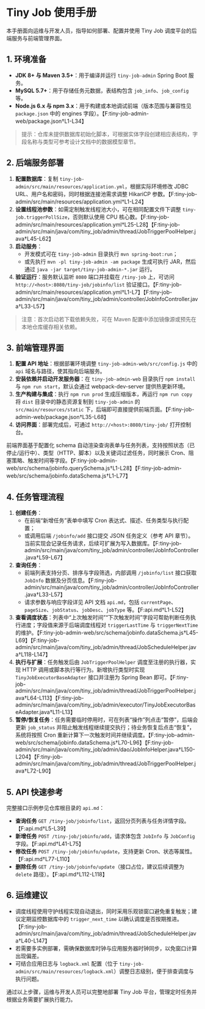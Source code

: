 # Tiny Job 使用手册

本手册面向运维与开发人员，指导如何部署、配置并使用 Tiny Job 调度平台的后端服务与前端管理界面。

## 1. 环境准备
- **JDK 8+ 与 Maven 3.5+**：用于编译并运行 `tiny-job-admin` Spring Boot 服务。
- **MySQL 5.7+**：用于存储任务元数据，表结构包含 `job_info`、`job_config` 等。
- **Node.js 6.x 与 npm 3.x**：用于构建或本地调试前端（版本范围与兼容性见 `package.json` 中的 engines 字段）。【F:tiny-job-admin-web/package.json†L1-L34】

> 提示：仓库未提供数据库初始化脚本，可根据实体字段创建相应表结构，字段名称与类型可参考设计文档中的数据模型章节。

## 2. 后端服务部署
1. **配置数据库**：复制 `tiny-job-admin/src/main/resources/application.yml`，根据实际环境修改 JDBC URL、用户名和密码，同时根据连接池需求调整 HikariCP 参数。【F:tiny-job-admin/src/main/resources/application.yml†L1-L24】
2. **设置线程池参数**：如需定制触发线程池大小，可在相同配置文件下调整 `tiny-job.triggerPollSize`，否则默认使用 CPU 核心数。【F:tiny-job-admin/src/main/resources/application.yml†L25-L28】【F:tiny-job-admin/src/main/java/com/tiny_job/admin/thread/JobTriggerPoolHelper.java†L45-L62】
3. **启动服务**：
   - 开发模式可在 `tiny-job-admin` 目录执行 `mvn spring-boot:run`；
   - 或先执行 `mvn -pl tiny-job-admin -am package` 生成可执行 JAR，然后通过 `java -jar target/tiny-job-admin-*.jar` 运行。
4. **验证运行**：服务默认监听 `8080` 端口并挂载在 `/tiny-job` 上，可访问 `http://<host>:8080/tiny-job/jobinfo/list` 验证接口。【F:tiny-job-admin/src/main/resources/application.yml†L1-L7】【F:tiny-job-admin/src/main/java/com/tiny_job/admin/controller/JobInfoController.java†L33-L57】

> 注意：首次启动若下载依赖失败，可在 Maven 配置中添加镜像源或预先在本地仓库缓存相关依赖。

## 3. 前端管理界面
1. **配置 API 地址**：根据部署环境调整 `tiny-job-admin-web/src/config.js` 中的 `api` 域名与路径，使其指向后端服务。
2. **安装依赖并启动开发服务器**：在 `tiny-job-admin-web` 目录执行 `npm install` 与 `npm run start`，默认会通过 webpack-dev-server 提供热更新环境。
3. **生产构建与集成**：执行 `npm run prod` 生成压缩版本，再运行 `npm run copy` 将 `dist` 目录中的静态资源复制到 `tiny-job-admin` 的 `src/main/resources/static` 下，后端即可直接提供前端页面。【F:tiny-job-admin-web/package.json†L35-L68】
4. **访问界面**：部署完成后，可通过 `http://<host>:8080/tiny-job/` 打开控制台。

前端界面基于配置化 schema 自动渲染查询表单与任务列表，支持按照状态（已停止/运行中）、类型（HTTP、脚本）以及关键词过滤任务，同时展示 Cron、阻塞策略、触发时间等字段。【F:tiny-job-admin-web/src/schema/jobinfo.querySchema.js†L1-L28】【F:tiny-job-admin-web/src/schema/jobinfo.dataSchema.js†L1-L77】

## 4. 任务管理流程
1. **创建任务**：
   - 在前端“新增任务”表单中填写 Cron 表达式、描述、任务类型与执行配置；
   - 或调用后端 `/jobinfo/add` 接口提交 JSON 任务定义（参考 API 章节）。当前实现会记录任务请求，后续可扩展为写入数据库。【F:tiny-job-admin/src/main/java/com/tiny_job/admin/controller/JobInfoController.java†L59-L67】
2. **查询任务**：
   - 前端列表支持分页、排序与字段筛选，内部调用 `/jobinfo/list` 接口获取 `JobInfo` 数据及分页信息。【F:tiny-job-admin/src/main/java/com/tiny_job/admin/controller/JobInfoController.java†L33-L57】
   - 请求参数与响应字段详见 API 文档 `api.md`，包括 `currentPage`、`pageSize`、`jobStatus`、`jobDesc`、`jobType` 等。【F:api.md†L1-L52】
3. **查看调度状态**：列表中“上次触发时间”“下次触发时间”字段可帮助判断任务执行进度；字段值来源于后端调度线程对 `triggerLastTime` 与 `triggerNextTime` 的维护。【F:tiny-job-admin-web/src/schema/jobinfo.dataSchema.js†L45-L69】【F:tiny-job-admin/src/main/java/com/tiny_job/admin/thread/JobScheduleHelper.java†L118-L147】
4. **执行与扩展**：任务触发后由 `JobTriggerPoolHelper` 调度至注册的执行器，实现 HTTP 调用或脚本执行等行为。新增执行类型时实现 `TinyJobExecutorBaseAdapter` 接口并注册为 Spring Bean 即可。【F:tiny-job-admin/src/main/java/com/tiny_job/admin/thread/JobTriggerPoolHelper.java†L64-L113】【F:tiny-job-admin/src/main/java/com/tiny_job/admin/executor/TinyJobExecutorBaseAdapter.java†L11-L13】
5. **暂停/恢复任务**：任务需要临时停用时，可在列表“操作”列点击“暂停”，后端会更新 `job_status` 并阻止触发线程继续提交执行；待业务恢复后点击“恢复”，系统将按照 Cron 重新计算下一次触发时间并继续调度。【F:tiny-job-admin-web/src/schema/jobinfo.dataSchema.js†L70-L96】【F:tiny-job-admin/src/main/java/com/tiny_job/admin/dao/JobInfoHelper.java†L150-L204】【F:tiny-job-admin/src/main/java/com/tiny_job/admin/thread/JobTriggerPoolHelper.java†L72-L90】

## 5. API 快速参考
完整接口示例参见仓库根目录的 `api.md`：
- **查询任务** `GET /tiny-job/jobinfo/list`，返回分页列表与任务详情字段。【F:api.md†L5-L39】
- **新增任务** `POST /tiny-job/jobinfo/add`，请求体包含 `JobInfo` 与 `JobConfig` 字段。【F:api.md†L41-L75】
- **修改任务** `POST /tiny-job/jobinfo/update`，支持更新 Cron、状态等属性。【F:api.md†L77-L110】
- **删除任务** `GET /tiny-job/jobinfo/update`（接口占位，建议后续调整为 `delete` 路径）。【F:api.md†L112-L118】

## 6. 运维建议
- 调度线程使用守护线程实现自动退出，同时采用乐观锁窗口避免重复触发；建议定期监控数据库中的 `trigger_next_time` 以确认调度是否按期推进。【F:tiny-job-admin/src/main/java/com/tiny_job/admin/thread/JobScheduleHelper.java†L40-L147】
- 若需要多实例部署，需确保数据库时钟与应用服务器时钟同步，以免窗口计算出现偏差。
- 可结合应用日志与 `logback.xml` 配置（位于 `tiny-job-admin/src/main/resources/logback.xml`）调整日志级别，便于排查调度与执行问题。

通过以上步骤，运维与开发人员可以完整地部署 Tiny Job 平台，管理定时任务并根据业务需要扩展执行能力。
